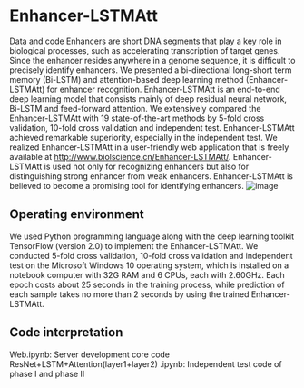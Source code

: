 # Enhancer-LSTMAtt
Data and code
Enhancers are short DNA segments that play a key role in biological processes, such as accelerating transcription of target genes. Since the enhancer resides anywhere in a genome sequence, it is difficult to precisely identify enhancers. We presented a bi-directional long-short term memory (Bi-LSTM) and attention-based deep learning method (Enhancer-LSTMAtt) for enhancer recognition. Enhancer-LSTMAtt is an end-to-end deep learning model that consists mainly of deep residual neural network, Bi-LSTM and feed-forward attention. We extensively compared the Enhancer-LSTMAtt with 19 state-of-the-art methods by 5-fold cross validation, 10-fold cross validation and independent test. Enhancer-LSTMAtt achieved remarkable superiority, especially in the independent test. We realized Enhancer-LSTMAtt in a user-friendly web application that is freely available at http://www.biolscience.cn/Enhancer-LSTMAtt/. Enhancer-LSTMAtt is used not only for recognizing enhancers but also for distinguishing strong enhancer from weak enhancers. Enhancer-LSTMAtt is believed to become a promising tool for identifying enhancers.
![image](https://user-images.githubusercontent.com/52038355/177025319-fc07ad4b-6537-45fd-981a-89bf6eceaa9c.png)

## Operating environment
We used Python programming language along with the deep learning toolkit TensorFlow (version 2.0) to implement the Enhancer-LSTMAtt. 
We conducted 5-fold cross validation, 10-fold cross validation and independent test on the Microsoft Windows 10 operating system, which is installed on a notebook computer with 32G RAM and 6 CPUs, each with 2.60GHz. 
Each epoch costs about 25 seconds in the training process, while prediction of each sample takes no more than 2 seconds by using the trained Enhancer-LSTMAtt.

## Code interpretation
Web.ipynb: Server development core code
ResNet+LSTM+Attention(layer1+layer2) .ipynb: Independent test code of phase I and phase II

